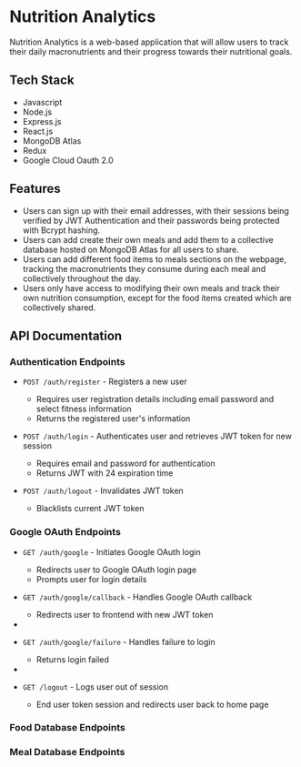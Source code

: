 # Nutrition Analytics

Nutrition Analytics is a web-based application that will allow users to track their daily macronutrients and their progress towards their nutritional goals.

## Tech Stack

- Javascript
- Node.js
- Express.js
- React.js
- MongoDB Atlas
- Redux
- Google Cloud Oauth 2.0

## Features

- Users can sign up with their email addresses, with their sessions being verified by JWT Authentication and their passwords being protected with Bcrypt hashing.
- Users can add create their own meals and add them to a collective database hosted on MongoDB Atlas for all users to share.
- Users can add different food items to meals sections on the webpage, tracking the macronutrients they consume during each meal and collectively throughout the day.
- Users only have access to modifying their own meals and track their own nutrition consumption, except for the food items created which are collectively shared.

## API Documentation

### Authentication Endpoints
- `POST /auth/register` - Registers a new user
    - Requires user registration details including email password and select fitness information
    - Returns the registered user's information

- `POST /auth/login` - Authenticates user and retrieves JWT token for new session
    - Requires email and password for authentication
    - Returns JWT with 24 expiration time

- `POST /auth/logout` - Invalidates JWT token
    - Blacklists current JWT token

### Google OAuth Endpoints
- `GET /auth/google` - Initiates Google OAuth login
    - Redirects user to Google OAuth login page
    - Prompts user for login details

- `GET /auth/google/callback` - Handles Google OAuth callback
    - Redirects user to frontend with new JWT token
- 
- `GET /auth/google/failure` - Handles failure to login
    - Returns login failed
- 
- `GET /logout` - Logs user out of session
    - End user token session and redirects user back to home page

### Food Database Endpoints

### Meal Database Endpoints
